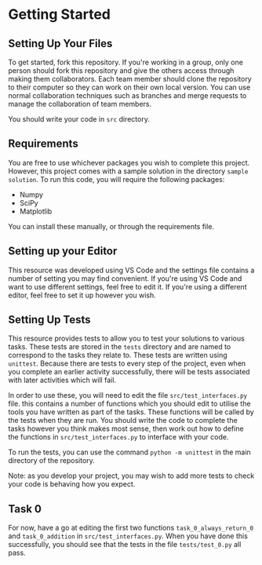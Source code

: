 # Getting Started

## Setting Up Your Files

To get started, fork this repository. If you're working in a group, only one person should fork this repository and give the others access through making them collaborators. Each team member should clone the repository to their computer so they can work on their own local version. You can use normal collaboration techniques such as branches and merge requests to manage the collaboration of team members.

You should write your code in ```src``` directory.

## Requirements

You are free to use whichever packages you wish to complete this project. However, this project comes with a sample solution in the directory ```sample solution```. To run this code, you will require the following packages:

* Numpy
* SciPy
* Matplotlib

You can install these manually, or through the requirements file.

## Setting up your Editor

This resource was developed using VS Code and the settings file contains a number of setting you may find convenient. If you're using VS Code and want to use different settings, feel free to edit it. If you're using a different editor, feel free to set it up however you wish.

## Setting Up Tests

This resource provides tests to allow you to test your solutions to various tasks. These tests are stored in the ```tests``` directory and are named to correspond to the tasks they relate to. These tests are written using ```unittest```. Because there are tests to every step of the project, even when you complete an earlier activity successfully, there will be tests associated with later activities which will fail.

In order to use these, you will need to edit the file ```src/test_interfaces.py``` file. this contains a number of functions which you should edit to utilise the tools you have written as part of the tasks. These functions will be called by the tests when they are run. You should write the code to complete the tasks however you think makes most sense, then work out how to define the functions in ```src/test_interfaces.py``` to interface with your code.

To run the tests, you can use the command ```python -m unittest``` in the main directory of the repository.

Note: as you develop your project, you may wish to add more tests to check your code is behaving how you expect.

## Task 0

For now, have a go at editing the first two functions ```task_0_always_return_0``` and ```task_0_addition``` in ```src/test_interfaces.py```. When you have done this successfully, you should see that the tests in the file ```tests/test_0.py``` all pass.



